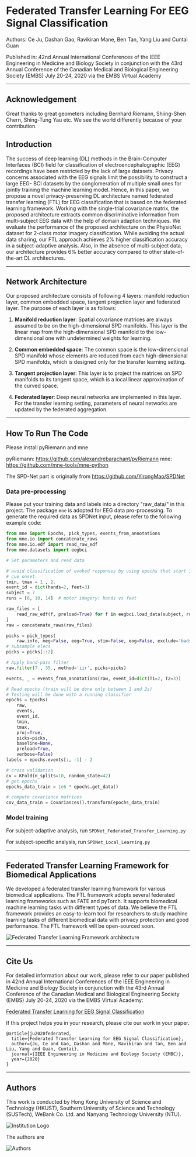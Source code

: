 # Federated Transfer Learning For EEG Signal Classification

Authors: Ce Ju, Dashan Gao, Ravikiran Mane, Ben Tan, Yang Liu and Cuntai Guan

Published in: 42nd Annual International Conferences of the IEEE Engineering in Medicine and Biology Society in 
conjunction with the 43rd Annual Conference of the Canadian Medical and Biological Engineering Society (EMBS)
July 20-24, 2020 via the EMBS Virtual Academy

---

## Acknowledgement
Great thanks to great geometers including Bernhard Riemann, Shiing-Shen Chern, Shing-Tung Yau etc. We see the world differently because of your contribution.

## Introduction

<!--- ![Federated Learning](https://github.com/DashanGao/Federated-Transfer-Leraning-for-EEG/blob/master/imgs/federated_learning.png =250*250)![Federated Learning EEG](https://github.com/DashanGao/Federated-Transfer-Leraning-for-EEG/blob/master/imgs/federated_learning_eeg.png =250*250) --->

The success of deep learning (DL) methods in the Brain-Computer Interfaces (BCI) field for classification of 
electroencephalographic (EEG) recordings have been restricted by the lack of large datasets. Privacy concerns 
associated with the EEG signals limit the possibility to construct a large EEG- BCI datasets by the conglomeration of 
multiple small ones for jointly training the machine learning model. Hence, in this paper, we propose a novel 
privacy-preserving DL architecture named federated transfer learning (FTL) for EEG classification that is based on the 
federated learning framework. Working with the single-trial covariance matrix, the proposed architecture extracts common 
discriminative information from multi-subject EEG data with the help of domain adaption techniques. We evaluate 
the performance of the proposed architecture on the PhysioNet dataset for 2-class motor imagery classification. 
While avoiding the actual data sharing, our FTL approach achieves 2% higher classification accuracy in a 
subject-adaptive analysis. Also, in the absence of multi-subject data, our architecture provides 6% better accuracy 
compared to other state-of-the-art DL architectures.

---

## Network Architecture

Our proposed architecture consists of following 4 layers:
manifold reduction layer, common embedded space, tangent projection layer and federated layer. 
The purpose of each layer is as follows:

1. **Manifold reduction layer**: Spatial covariance matrices are always assumed to be on the high-dimensional 
SPD manifolds. This layer is the linear map from the high-dimensional SPD manifold to the low-dimensional one 
with undetermined weights for learning.

2. **Common embedded space**: The common space is the low-dimensional SPD manifold whose elements are reduced from 
each high-dimensional SPD manifolds, which is designed only for the transfer learning setting.

3. **Tangent projection layer**: This layer is to project the matrices on SPD manifolds to its tangent space, 
which is a local linear approximation of the curved space.

4. **Federated layer**: Deep neural networks are implemented in this layer. For the transfer learning setting, 
parameters of neural networks are updated by the federated aggregation.


---

## How To Run The Code

Please install pyRiemann and mne

pyRiemann: https://github.com/alexandrebarachant/pyRiemann
mne: https://github.com/mne-tools/mne-python

The SPD-Net part is originally from https://github.com/YirongMao/SPDNet

### Data pre-processing

Please put your training data and labels into a directory "raw_data/" in this project.
The package `mne` is adopted for EEG data pro-processing. To generate the required data as SPDNet input, please refer to the following example code: 

```python        
from mne import Epochs, pick_types, events_from_annotations
from mne.io import concatenate_raws
from mne.io.edf import read_raw_edf
from mne.datasets import eegbci

# Set parameters and read data

# avoid classification of evoked responses by using epochs that start 1s after
# cue onset.
tmin, tmax = 1., 2.
event_id = dict(hands=2, feet=3)
subject = 7
runs = [6, 10, 14]  # motor imagery: hands vs feet

raw_files = [
    read_raw_edf(f, preload=True) for f in eegbci.load_data(subject, runs)
]
raw = concatenate_raws(raw_files)

picks = pick_types(
    raw.info, meg=False, eeg=True, stim=False, eog=False, exclude='bads')
# subsample elecs
picks = picks[::2]

# Apply band-pass filter
raw.filter(7., 35., method='iir', picks=picks)

events, _ = events_from_annotations(raw, event_id=dict(T1=2, T2=3))

# Read epochs (train will be done only between 1 and 2s)
# Testing will be done with a running classifier
epochs = Epochs(
    raw,
    events,
    event_id,
    tmin,
    tmax,
    proj=True,
    picks=picks,
    baseline=None,
    preload=True,
    verbose=False)
labels = epochs.events[:, -1] - 2

# cross validation
cv = KFold(n_splits=10, random_state=42)
# get epochs
epochs_data_train = 1e6 * epochs.get_data()

# compute covariance matrices
cov_data_train = Covariances().transform(epochs_data_train)
```

### Model training

For subject-adaptive analysis, run `SPDNet_Federated_Transfer_Learning.py `

For subject-specific analysis, run `SPDNet_Local_Learning.py`

---

## Federated Transfer Learning Framework for Biomedical Applications

We developed a federated transfer learning framework for various biomedical applications.
The FTL framework adopts several federated learning frameworks such as FATE and pyTorch. 
It supports biomedical machine learning tasks with different types of data.
We believe the FTL framework provides an easy-to-learn tool for researchers to study machine learning tasks of 
different biomedical data with privacy protection and good performance. The FTL framework will be open-sourced soon. 

![Federated Transfer Learning Framework architecture](https://github.com/DashanGao/Federated-Transfer-Leraning-for-EEG/blob/master/imgs/ftl_framework.png)

---

## Cite Us

For detailed information about our work, please refer to our paper published in 42nd Annual International Conferences 
of the IEEE Engineering in Medicine and Biology Society in conjunction with the 43rd Annual Conference of the Canadian 
Medical and Biological Engineering Society (EMBS)
July 20-24, 2020 via the EMBS Virtual Academy: 

[Federated Transfer Learning for EEG Signal Classification](https://arxiv.org/abs/2004.12321)

If this project helps you in your research, please cite our work in your paper.

```
@article{ju2020federated,
  title={Federated Transfer Learning for EEG Signal Classification},
  author={Ju, Ce and Gao, Dashan and Mane, Ravikiran and Tan, Ben and Liu, Yang and Guan, Cuntai},
  journal={IEEE Engineering in Medicine and Biology Society (EMBC)},
  year={2020}
}
```

---

## Authors

This work is conducted by Hong Kong University of Science and Technology (HKUST), Southern University of Science and Technology (SUSTech), WeBank Co. Ltd. and Nanyang Technology University (NTU).

![Institution Logo](https://github.com/DashanGao/Federated-Transfer-Leraning-for-EEG/blob/master/imgs/institution_logo.png)

The authors are

![Authors](https://github.com/DashanGao/Federated-Transfer-Leraning-for-EEG/blob/master/imgs/authors_embc.png)



